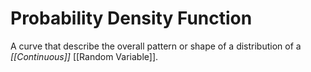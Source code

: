 # Probability Density Function
A curve that describe the overall pattern or shape of a distribution of a *[[Continuous]]* [[Random Variable]].